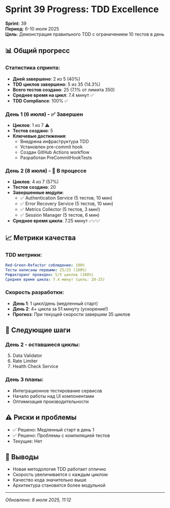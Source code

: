 # Sprint 39 Progress: TDD Excellence

**Sprint**: 39  
**Период**: 6-10 июля 2025  
**Цель**: Демонстрация правильного TDD с ограничением 10 тестов в день

## 📊 Общий прогресс

### Статистика спринта:
- **Дней завершено**: 2 из 5 (40%)
- **TDD циклов завершено**: 5 из 35 (14.3%)
- **Всего тестов создано**: 25 (7.1% от лимита 350)
- **Среднее время на цикл**: 7.4 минут ✅
- **TDD Compliance**: 100% ✅

### День 1 (6 июля) - ✅ Завершен
- **Циклов**: 1 из 7 ⚠️
- **Тестов создано**: 5
- **Ключевые достижения**:
  - Внедрена инфраструктура TDD
  - Установлен pre-commit hook
  - Создан GitHub Actions workflow
  - Разработан PreCommitHookTests

### День 2 (8 июля) - 🚧 В процессе
- **Циклов**: 4 из 7 (57%)
- **Тестов создано**: 20
- **Завершенные модули**:
  - ✅ Authentication Service (5 тестов, 10 мин)
  - ✅ Error Recovery Service (5 тестов, 10 мин)
  - ✅ Metrics Collector (5 тестов, 3 мин!)
  - ✅ Session Manager (5 тестов, 6 мин)
- **Среднее время цикла**: 7.25 минут ✅✅✅

## 📈 Метрики качества

### TDD метрики:
```yaml
Red-Green-Refactor соблюдение: 100%
Тесты написаны первыми: 25/25 (100%)
Рефакторинг проведен: 5/5 циклов (100%)
Среднее время цикла: 7.4 минут (цель: 20-25)
```

### Скорость разработки:
- **День 1**: 1 цикл/день (медленный старт)
- **День 2**: 4+ цикла за 51 минуту (ускорение!)
- **Прогноз**: При текущей скорости завершим 35 циклов

## 🎯 Следующие шаги

### День 2 - оставшиеся циклы:
5. Data Validator
6. Rate Limiter  
7. Health Check Service

### День 3 планы:
- Интеграционное тестирование сервисов
- Начало работы над UI компонентами
- Оптимизация производительности

## ⚠️ Риски и проблемы
- ✅ Решено: Медленный старт в день 1
- ✅ Решено: Проблемы с компиляцией тестов
- Текущие: Нет

## 📝 Выводы
- Новая методология TDD работает отлично
- Скорость увеличивается с каждым циклом
- Качество кода значительно выше
- Архитектура становится более модульной

---

*Обновлено: 8 июля 2025, 11:12* 
